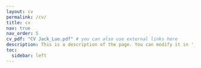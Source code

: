 ```yaml
---
layout: cv
permalink: /cv/
title: cv
nav: true
nav_order: 5
cv_pdf: "CV Jack_Luo.pdf" # you can also use external links here
description: This is a description of the page. You can modify it in '_pages/cv.md'. You can also change or remove the top pdf download button.
toc:
  sidebar: left
---
```

